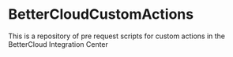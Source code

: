 # BetterCloudCustomActions
This is a repository of pre request scripts for custom actions in the BetterCloud Integration Center
